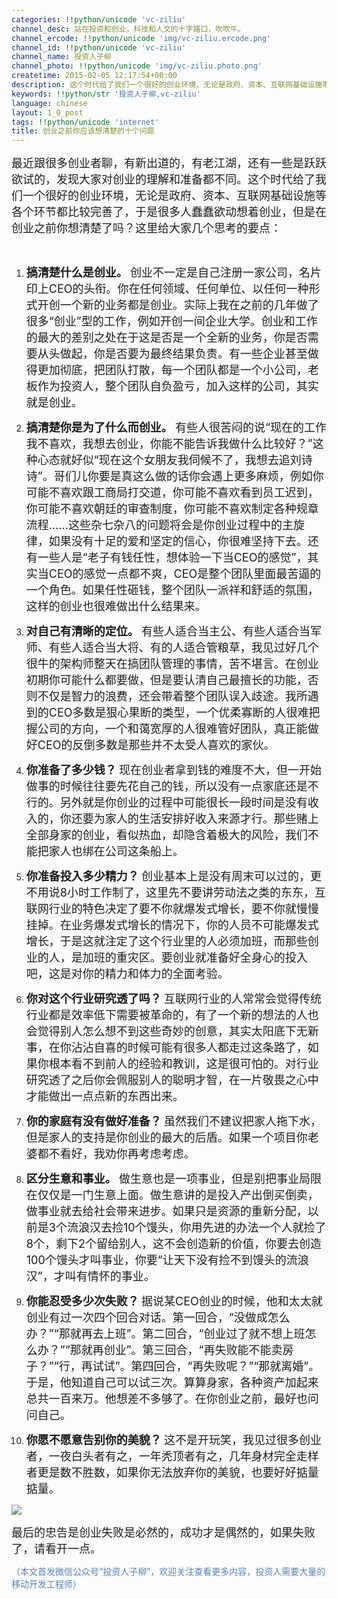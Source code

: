 ```yaml
---
categories: !!python/unicode 'vc-ziliu'
channel_desc: 站在投资和创业，科技和人文的十字路口，吹吹牛。
channel_ercode: !!python/unicode 'img/vc-ziliu.ercode.png'
channel_id: !!python/unicode 'vc-ziliu'
channel_name: 投资人子柳
channel_photo: !!python/unicode 'img/vc-ziliu.photo.png'
createtime: 2015-02-05 12:17:54+00:00
description: 这个时代给了我们一个很好的创业环境，无论是政府、资本、互联网基础设施等各个环节都比较完善了，于是很多人蠢蠢欲动想着创业，但是在创业之前你想清楚了吗？这里给大家几个思考的要点：
keywords: !!python/str '投资人子柳,vc-ziliu'
language: chinese
layout: 1_0_post
tags: !!python/unicode 'internet'
title: 创业之前你应该想清楚的十个问题
---
```

<div class="rich_media_content" id="js_content">
<p>
<span style="font-size: 18px;">
          最近跟很多创业者聊，有新出道的，有老江湖，还有一些是跃跃欲试的，发现大家对创业的理解和准备都不同。这个时代给了我们一个很好的创业环境，无论是政府、资本、互联网基础设施等各个环节都比较完善了，于是很多人蠢蠢欲动想着创业，但是在创业之前你想清楚了吗？这里给大家几个思考的要点：
         </span>
</p>
<p>
<br/>
</p>
<ol class="list-paddingleft-2" style="list-style-type: decimal;">
<li>
<p>
<span style="font-size: 18px;">
<strong>
             搞清楚什么是创业。
            </strong>
            创业不一定是自己注册一家公司，名片印上CEO的头衔。你在任何领域、任何单位、以任何一种形式开创一个新的业务都是创业。实际上我在之前的几年做了很多“创业”型的工作，例如开创一间企业大学。创业和工作的最大的差别之处在于这是否是一个全新的业务，你是否需要从头做起，你是否要为最终结果负责。有一些企业甚至做得更加彻底，把团队打散，每一个团队都是一个小公司，老板作为投资人，整个团队自负盈亏，加入这样的公司，其实就是创业。
           </span>
</p>
</li>
<li>
<p>
<span style="font-size: 18px;">
<strong>
             搞清楚你是为了什么而创业。
            </strong>
            有些人很苦闷的说“现在的工作我不喜欢，我想去创业，你能不能告诉我做什么比较好？”这种心态就好似“现在这个女朋友我伺候不了，我想去追刘诗诗”。哥们儿你要是真这么做的话你会遇上更多麻烦，例如你可能不喜欢跟工商局打交道，你可能不喜欢看到员工迟到，你可能不喜欢朝廷的审查制度，你可能不喜欢制定各种规章流程……这些杂七杂八的问题将会是你创业过程中的主旋律，如果没有十足的爱和坚定的信心，你很难坚持下去。还有一些人是“老子有钱任性，想体验一下当CEO的感觉”，其实当CEO的感觉一点都不爽，CEO是整个团队里面最苦逼的一个角色。如果任性砸钱，整个团队一派祥和舒适的氛围，这样的创业也很难做出什么结果来。
           </span>
</p>
</li>
<li>
<p>
<span style="font-size: 18px;">
<strong>
             对自己有清晰的定位。
            </strong>
            有些人适合当主公、有些人适合当军师、有些人适合当大将、有的人适合管粮草，我见过好几个很牛的架构师整天在搞团队管理的事情，苦不堪言。在创业初期你可能什么都要做，但是要认清自己最擅长的功能，否则不仅是智力的浪费，还会带着整个团队误入歧途。我所遇到的CEO多数是狠心果断的类型，一个优柔寡断的人很难把握公司的方向，一个和蔼宽厚的人很难管好团队，真正能做好CEO的反倒多数是那些并不太受人喜欢的家伙。
           </span>
</p>
</li>
<li>
<p>
<span style="font-size: 18px;">
<strong>
             你准备了多少钱？
            </strong>
            现在创业者拿到钱的难度不大，但一开始做事的时候往往要先花自己的钱，所以没有一点家底还是不行的。另外就是你创业的过程中可能很长一段时间是没有收入的，你还要为家人的生活安排好收入来源才行。那些赌上全部身家的创业，看似热血，却隐含着极大的风险，我们不能把家人也绑在公司这条船上。
           </span>
</p>
</li>
<li>
<p>
<span style="font-size: 18px;">
<strong>
             你准备投入多少精力？
            </strong>
            创业基本上是没有周末可以过的，更不用说8小时工作制了，这里先不要讲劳动法之类的东东，互联网行业的特色决定了要不你就爆发式增长，要不你就慢慢挂掉。在业务爆发式增长的情况下，你的人员不可能爆发式增长，于是这就注定了这个行业里的人必须加班，而那些创业的人，是加班的重灾区。要创业就准备好全身心的投入吧，这是对你的精力和体力的全面考验。
           </span>
</p>
</li>
<li>
<p>
<span style="font-size: 18px;">
<strong>
             你对这个行业研究透了吗？
            </strong>
            互联网行业的人常常会觉得传统行业都是效率低下需要被革命的，有了一个新的想法的人也会觉得别人怎么想不到这些奇妙的创意，其实太阳底下无新事，在你沾沾自喜的时候可能有很多人都走过这条路了，如果你根本看不到前人的经验和教训，这是很可怕的。对行业研究透了之后你会佩服别人的聪明才智，在一片敬畏之心中才能做出一点点新的东西出来。
           </span>
</p>
</li>
<li>
<p>
<span style="font-size: 18px;">
<strong>
             你的家庭有没有做好准备？
            </strong>
            虽然我们不建议把家人拖下水，但是家人的支持是你创业的最大的后盾。如果一个项目你老婆都不看好，我劝你再考虑考虑。
           </span>
</p>
</li>
<li>
<p>
<span style="font-size: 18px;">
<strong>
             区分生意和事业。
            </strong>
            做生意也是一项事业，但是别把事业局限在仅仅是一门生意上面。做生意讲的是投入产出倒买倒卖，做事业就去给社会带来进步。如果只是资源的重新分配，以前是3个流浪汉去捡10个馒头，你用先进的办法一个人就捡了8个，剩下2个留给别人，这不会创造新的价值，你要去创造100个馒头才叫事业，你要“让天下没有捡不到馒头的流浪汉”，才叫有情怀的事业。
           </span>
</p>
</li>
<li>
<p>
<span style="font-size: 18px;">
<strong>
             你能忍受多少次失败？
            </strong>
            据说某CEO创业的时候，他和太太就创业有过一次四个回合对话。第一回合，“没做成怎么办？”“那就再去上班”。第二回合，“创业过了就不想上班怎么办？”“那就再创业”。第三回合，“再失败能不能卖房子？”“行，再试试”。第四回合，“再失败呢？”“那就离婚”。于是，他知道自己可以试三次。算算身家，各种资产加起来总共一百来万。他想差不多够了。在你创业之前，最好也问问自己。
            <br/>
</span>
</p>
</li>
<li>
<p>
<span style="font-size: 18px;">
<strong>
             你愿不愿意告别你的美貌？
            </strong>
            这不是开玩笑，我见过很多创业者，一夜白头者有之，一年秃顶者有之，几年身材完全走样者更是数不胜数，如果你无法放弃你的美貌，也要好好掂量掂量。
           </span>
</p>
<p>
<span style="font-size: 18px;">
</span>
</p>
</li>
</ol>
<p>
<span style="font-size: 18px;">
<img data-ratio="1.1282608695652174" data-s="300,640" data-src="" data-type="jpeg" data-w="460" src="{{ '/img/5pjrn0aic1L3UlUVyS4fHibXc8LqDg87V0PoxdPF33rn48fvuCZJemibdPAOQMkLcp1icX1ehpAAYIE2Xfnu7JTmiaA..png' | prepend: site.img | replace: '//','/' }}"/>
</span>
</p>
<p>
<span style="font-size: 18px;">
          最后的忠告是创业失败是必然的，成功才是偶然的，如果失败了，请看开一点。
         </span>
</p>
<p>
<span style="color: rgb(79, 129, 189);">
          （本文首发微信公众号“投资人子柳”，欢迎关注查看更多内容，投资人需要大量的移动开发工程师）
         </span>
</p>
</div>